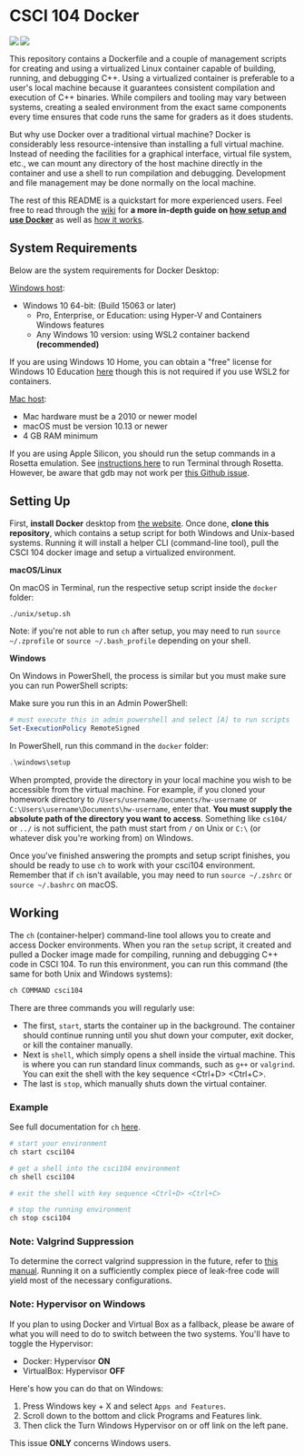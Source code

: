 # CSCI 104 Docker

<a href="https://hub.docker.com/repository/docker/usccsci104/docker">
  <img align="left" src="https://img.shields.io/docker/image-size/usccsci104/docker?style=flat-square" />
</a>

<a href="https://hub.docker.com/repository/docker/usccsci104/docker">
  <img align="left" src="https://img.shields.io/docker/pulls/usccsci104/docker" />
</a>

</br>

This repository contains a Dockerfile and a couple of management scripts for creating and using a virtualized Linux container capable of building, running, and debugging C++.
Using a virtualized container is preferable to a user's local machine because it guarantees consistent compilation and execution of C++ binaries.
While compilers and tooling may vary between systems, creating a sealed environment from the exact same components every time ensures that code runs the same for graders as it does students.

But why use Docker over a traditional virtual machine?
Docker is considerably less resource-intensive than installing a full virtual machine.
Instead of needing the facilities for a graphical interface, virtual file system, etc., we can mount any directory of the host machine directly in the container and use a shell to run compilation and debugging.
Development and file management may be done normally on the local machine.

The rest of this README is a quickstart for more experienced users.
Feel free to read through the [wiki](https://github.com/csci104/docker/wiki) for **a more in-depth guide on [how setup and use Docker](https://github.com/csci104/docker/wiki/Usage)** as well as [how it works](https://github.com/csci104/docker/wiki/Details).

## System Requirements

Below are the system requirements for Docker Desktop:

[Windows host](https://docs.docker.com/docker-for-windows/install/):

- Windows 10 64-bit: (Build 15063 or later)
  - Pro, Enterprise, or Education: using Hyper-V and Containers Windows features
  - Any Windows 10 version: using WSL2 container backend **(recommended)**

If you are using Windows 10 Home, you can obtain a "free" license for Windows 10 Education [here](https://viterbiit.usc.edu/services/hardware-software/microsoft-imagine-downloads/) though this is not required if you use WSL2 for containers.

[Mac host](https://docs.docker.com/docker-for-mac/install/):

- Mac hardware must be a 2010 or newer model
- macOS must be version 10.13 or newer
- 4 GB RAM minimum

If you are using Apple Silicon, you should run the setup commands in a Rosetta emulation.
See [instructions here](https://osxdaily.com/2020/11/18/how-run-homebrew-x86-terminal-apple-silicon-mac/) to run Terminal through Rosetta. However,
be aware that gdb may not work per [this Github issue](https://github.com/docker/for-mac/issues/5191#issue-775028988).

## Setting Up

First, **install Docker** desktop from [the website](https://www.docker.com/products/docker-desktop).
Once done, **clone this repository**, which contains a setup script for both Windows and Unix-based systems.
Running it will install a helper CLI (command-line tool), pull the CSCI 104 docker image and setup a virtualized environment.

**macOS/Linux**

On macOS in Terminal, run the respective setup script inside the `docker` folder:

```bash
./unix/setup.sh
```

Note: if you're not able to run `ch` after setup, you may need to run `source ~/.zprofile` or `source ~/.bash_profile` depending on your shell.

**Windows**

On Windows in PowerShell, the process is similar but you must make sure you can run PowerShell scripts:

Make sure you run this in an Admin PowerShell:

```powershell
# must execute this in admin powershell and select [A] to run scripts
Set-ExecutionPolicy RemoteSigned
```

In PowerShell, run this command in the `docker` folder:

```powershell
.\windows\setup
```

When prompted, provide the directory in your local machine you wish to be accessible from the virtual machine.
For example, if you cloned your homework directory to `/Users/username/Documents/hw-username` or `C:\Users\username\Documents\hw-username`, enter that.
**You must supply the absolute path of the directory you want to access**.
Something like `cs104/` or `../` is not sufficient, the path must start from `/` on Unix or `C:\` (or whatever disk you're working from) on Windows.

Once you've finished answering the prompts and setup script finishes, you should be ready to use `ch` to work with your csci104 environment. Remember that if `ch` isn't available, you may need to run `source ~/.zshrc` or `source ~/.bashrc` on macOS. 

## Working

The `ch` (container-helper) command-line tool allows you to create and access Docker environments.
When you ran the `setup` script, it created and pulled a Docker image made for
compiling, running and debugging C++ code in CSCI 104. To run this environment,
you can run this command (the same for both Unix and Windows systems):

```bash
ch COMMAND csci104
```

There are three commands you will regularly use:
- The first, `start`, starts the container up in the background.
  The container should continue running until you shut down your computer, exit docker, or kill the container manually.
- Next is `shell`, which simply opens a shell inside the virtual machine.
  This is where you can run standard linux commands, such as `g++` or `valgrind`. You can exit the shell with the key sequence <Ctrl+D> <Ctrl+C>.
- The last is `stop`, which manually shuts down the virtual container.

### Example

See full documentation for `ch` [here](https://github.com/camerondurham/ch).

```bash
# start your environment
ch start csci104

# get a shell into the csci104 environment
ch shell csci104

# exit the shell with key sequence <Ctrl+D> <Ctrl+C>

# stop the running environment
ch stop csci104
```

### Note: Valgrind Suppression

To determine the correct valgrind suppression in the future, refer to [this manual](https://wiki.wxwidgets.org/Valgrind_Suppression_File_Howtohttps://wiki.wxwidgets.org/Valgrind_Suppression_File_Howto).
Running it on a sufficiently complex piece of leak-free code will yield most of the necessary configurations.

### Note: Hypervisor on Windows

If you plan to using Docker and Virtual Box as a fallback, please be aware of what you will need to do to switch between the two systems. You'll have to toggle the Hypervisor:

- Docker: Hypervisor **ON**
- VirtualBox: Hypervisor **OFF**

Here's how you can do that on Windows:

1. Press Windows key + X and select `Apps and Features`.
2. Scroll down to the bottom and click Programs and Features link.
3. Then click the Turn Windows Hypervisor on or off link on the left pane.

This issue **ONLY** concerns Windows users.

